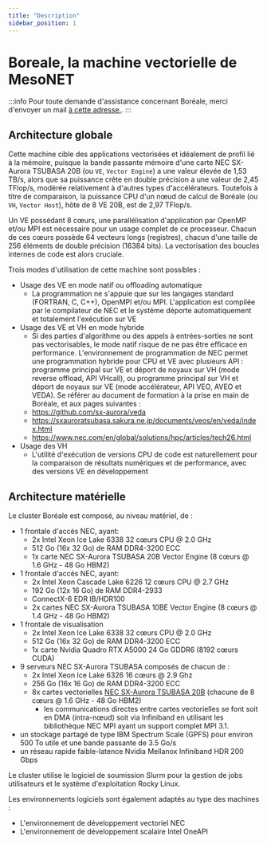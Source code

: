 ```yaml
---
title: "Description"
sidebar_position: 1
---
```


# Boreale, la machine vectorielle de MesoNET

:::info
Pour toute demande d'assistance concernant Boréale, merci d'envoyer un mail [à cette adresse.](mailto:support-boreale@criann.fr).
:::

## Architecture globale

Cette machine cible des applications vectorisées et idéalement de profil lié à la mémoire, puisque la bande passante mémoire d'une carte NEC SX-Aurora TSUBASA 20B (ou `VE`, `Vector Engine`) a une valeur élevée de 1,53 TB/s, alors que sa puissance crête en double précision a une valeur de 2,45 TFlop/s, modérée relativement à d'autres types d'accélérateurs. Toutefois à titre de comparaison, la puissance CPU d'un nœud de calcul de Boréale (ou `VH`, `Vector Host`), hôte de 8 VE 20B, est de 2,97 TFlop/s.

Un VE possédant 8 cœurs, une parallélisation d'application par OpenMP et/ou MPI est nécessaire pour un usage complet de ce processeur. Chacun de ces cœurs possède 64 vecteurs longs (registres), chacun d'une taille de 256 éléments de double précision (16384 bits). La vectorisation des boucles internes de code est alors cruciale.

Trois modes d'utilisation de cette machine sont possibles :

- Usage des VE en mode natif ou offloading automatique
  - La programmation ne s'appuie que sur les langages standard (FORTRAN, C, C++), OpenMPI et/ou MPI. L'application est compilée par le compilateur de NEC et le système déporte automatiquement et totalement l'exécution sur VE
- Usage des VE et VH en mode hybride
  - Si des parties d'algorithme ou des appels à entrées-sorties ne sont pas vectorisables, le mode natif risque de ne pas être efficace en performance. L'environnement de programmation de NEC permet une programmation hybride pour CPU et VE avec plusieurs API : programme principal sur VE et déport de noyaux sur VH (mode reverse offload, API VHcall), ou programme principal sur VH et déport de noyaux sur VE (mode accélérateur, API VEO, AVEO et VEDA). Se référer au document de formation à la prise en main de Boréale, et aux pages suivantes :
  - https://github.com/sx-aurora/veda
  - https://sxauroratsubasa.sakura.ne.jp/documents/veos/en/veda/index.html
  - https://www.nec.com/en/global/solutions/hpc/articles/tech26.html
- Usage des VH
  - L'utilité d'exécution de versions CPU de code est naturellement pour la comparaison de résultats numériques et de performance, avec des versions VE en développement

## Architecture matérielle

Le cluster Boréale est composé, au niveau matériel, de :

- 1 frontale d'accès NEC, ayant:
  - 2x Intel Xeon Ice Lake 6338 32 cœurs CPU @ 2.0 GHz
  - 512 Go (16x 32 Go) de RAM DDR4-3200 ECC
  - 1x carte NEC SX-Aurora TSUBASA 20B Vector Engine (8 cœurs @ 1.6 GHz - 48 Go HBM2)
- 1 frontale d'accès NEC, ayant:
  - 2x Intel Xeon Cascade Lake 6226 12 cœurs CPU @ 2.7 GHz
  - 192 Go (12x 16 Go) de RAM DDR4-2933
  - ConnectX-6 EDR IB/HDR100
  - 2x cartes NEC SX-Aurora TSUBASA 10BE Vector Engine (8 cœurs @ 1.4 GHz - 48 Go HBM2)
- 1 frontale de visualisation
  - 2x Intel Xeon Ice Lake 6338 32 cœurs CPU @ 2.0 GHz
  - 512 Go (16x 32 Go) de RAM DDR4-3200 ECC
  - 1x carte Nvidia Quadro RTX A5000 24 Go GDDR6 (8192 cœurs CUDA)
- 9 serveurs NEC SX-Aurora TSUBASA composés de chacun de :
  - 2x Intel Xeon Ice Lake 6326 16 cœurs @ 2.9 Ghz
  - 256 Go (16x 16 Go) de RAM DDR4-3200 ECC
  - 8x cartes vectorielles [NEC SX-Aurora TSUBASA 20B](https://fr.nec.com/fr_FR/global/solutions/hpc/sx/) (chacune de 8 cœurs @ 1.6 GHz - 48 Go HBM2)
    - les communications directes entre cartes vectorielles se font soit en DMA (intra-nœud) soit via Infiniband en utilisant les bibliothèque NEC MPI ayant un support complet MPI 3.1.
- un stockage partagé de type IBM Spectrum Scale (GPFS) pour environ 500 To utile et une bande passante de 3.5 Go/s
- un réseau rapide faible-latence Nvidia Mellanox Infiniband HDR 200 Gbps

Le cluster utilise le logiciel de soumission Slurm pour la gestion de jobs utilisateurs et le système d'exploitation Rocky Linux.

Les environnements logiciels sont également adaptés au type des machines :

- L'environnement de développement vectoriel NEC
- L'environnement de développement scalaire Intel OneAPI
